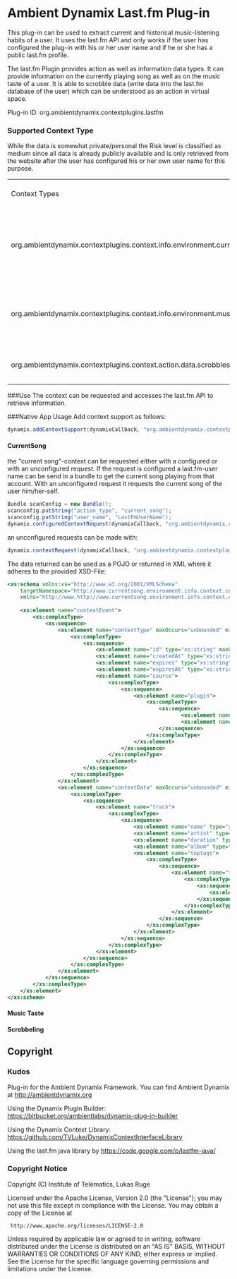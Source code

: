 # Ambient Dynamix Last.fm Plug-in
This plug-in can be used to extract current and historical music-listening habits of a user. It uses the last.fm API and only works if the user has configured the plug-in 
with his or her user name and if he or she has a public last.fm profile.

The last.fm Plugin provides action as well as information data types. It can provide information on the currently playing song as well as on the music taste of a user. It is 
able to scrobble data (write data into the last.fm database of the user) which can be understood as an action in virtual space.

Plug-in ID: org.ambientdynamix.contextplugins.lastfm  

### Supported Context Type
While the data is somewhat private/personal the Risk level is classified as medium since all data is already publicly available and is only retrieved from the 
website after the user has configured his or her own user name for this purpose.

<table>
    <tr>
        <td>Context Types</td><td>Privacy Risk Level</td><td>Data Types</td><td>Description</td>
    </tr>
    <tr>
        <td>org.ambientdynamix.contextplugins.context.info.environment.currentsong</td><td>MEDIUM</td><td>CurrentSongContextInfo</td><td>Information about the currently playing song, artist, name and album.</td>
    </tr>
    <tr>
        <td>org.ambientdynamix.contextplugins.context.info.environment.musictaste</td><td>MEDIUM</td><td>MusicTasteContextInfo</td><td>Information about most listened to track, artists and favorite songs.</td>
    </tr>
    <tr>
        <td>org.ambientdynamix.contextplugins.context.action.data.scrobblesong</td><td>MEDIUM</td><td>ScrobbleContectAction</td><td>Allows to Scrobble Songs to last.fm</td>
    </tr>
</table>

###Use
The context can be requested and accesses the last.fm API to retrieve information.

###Native App Usage
Add context support as follows:

```Java
dynamix.addContextSupport(dynamixCallback, "org.ambientdynamix.contextplugins.context.info.environment.currentsong");
```

#### CurrentSong

the "current song"-context can be requested either with a configured or with an unconfigured request. If the request is configured a last.fm-user name can be send in a bundle to get the current song playing from that account. With an unconfigured request it requests the current song of the user him/her-self.

```Java
Bundle scanConfig = new Bundle();
scanconfig.putString("action_type", "current_song");
scanconfig.putString("user_name", "LastFmUserName");
dynamix.configuredContextRequest(dynamixCallback, "org.ambientdynamix.contextplugins.lastfm", "org.ambientdynamix.contextplugins.context.info.environment.currentsong", scanConfig);
```    

an unconfigured requests can be made with:

```Java
dynamix.contextRequest(dynamixCallback, "org.ambientdynamix.contextplugins.lastfm", "org.ambientdynamix.contextplugins.context.info.environment.currentsong");
```   

The data returned can be used as a POJO or returned in XML where it adheres to the provided XSD-File:
```XML
<xs:schema xmlns:xs="http://www.w3.org/2001/XMLSchema"
    targetNamespace="http://www.currentsong.environment.info.context.contextplugins.ambientdynamix.org"
    xmlns="http://www.http://www.currentsong.environment.info.context.contextplugins.ambientdynamix.org">
    
    <xs:element name="contextEvent">
		<xs:complexType>
            <xs:sequence>
            	<xs:element name="contextType" maxOccurs="unbounded" minOccurs="1">
            		<xs:complexType>
           				<xs:sequence>
           				    <xs:element name="id" type="xs:string" maxOccurs="1" minOccurs="1"/>
           				    <xs:element name="createdAt" type="xs:string" maxOccurs="1" minOccurs="1"/>
           				    <xs:element name="expires" type="xs:string" maxOccurs="1" minOccurs="1"/>
           				    <xs:element name="expiresAt" type="xs:string" maxOccurs="1" minOccurs="1"/>
           				    <xs:element name="source">
           				    	<xs:complexType>
            						<xs:sequence>
            							<xs:element name="plugin">
			           				    	<xs:complexType>
			            						<xs:sequence>
			            							   <xs:element name="pluginId" type="xs:string" maxOccurs="1" minOccurs="1"/>
			            							   <xs:element name="pluginName" type="xs:string" maxOccurs="1" minOccurs="1"/>
			            						</xs:sequence>
			           						</xs:complexType>
			           					</xs:element>
            						</xs:sequence>
           						</xs:complexType>
           					</xs:element>
           				</xs:sequence>
           			</xs:complexType>
            	</xs:element>
            	<xs:element name="contextData" maxOccurs="unbounded" minOccurs="1">
            		<xs:complexType>
           				<xs:sequence>
           				    <xs:element name="track">
			            		<xs:complexType>
			           				<xs:sequence>
			           				    <xs:element name="name" type="xs:string" maxOccurs="1" minOccurs="1"/>
			           				    <xs:element name="artist" type="xs:string" maxOccurs="1" minOccurs="1"/>
			           				    <xs:element name="duration" type="xs:string" maxOccurs="1" minOccurs="1"/>
			           				    <xs:element name="album" type="xs:string" maxOccurs="1" minOccurs="1"/>
			           				    <xs:element name="toptags">
						            		<xs:complexType>
						           				<xs:sequence>
						           				    <xs:element name="tag">
									            		<xs:complexType>
									           				<xs:sequence>
									           				    <xs:element name="name" type="xs:string" maxOccurs="1" minOccurs="1"/>
									           				</xs:sequence>
									           			</xs:complexType>
									            	</xs:element>
						           				</xs:sequence>
						           			</xs:complexType>
						            	</xs:element>
			           				</xs:sequence>
			           			</xs:complexType>
			            	</xs:element>
           				</xs:sequence>
           			</xs:complexType>
            	</xs:element>
			</xs:sequence>
		</xs:complexType>
	</xs:element>
</xs:schema>
```  
#### Music Taste

#### Scrobbeling


## Copyright
### Kudos
Plug-in for the Ambient Dynamix Framework. You can find Ambient Dynamix at http://ambientdynamix.org

Using the Dynamix Plugin Builder: https://bitbucket.org/ambientlabs/dynamix-plug-in-builder

Using the Dynamix Context Library: https://github.com/TVLuke/DynamixContextInterfaceLibrary

Using the last.fm java library by https://code.google.com/p/lastfm-java/
### Copyright Notice
Copyright (C) Institute of Telematics, Lukas Ruge

Licensed under the Apache License, Version 2.0 (the "License");
you may not use this file except in compliance with the License.
You may obtain a copy of the License at

     http://www.apache.org/licenses/LICENSE-2.0

Unless required by applicable law or agreed to in writing, software
distributed under the License is distributed on an "AS IS" BASIS,
WITHOUT WARRANTIES OR CONDITIONS OF ANY KIND, either express or implied.
See the License for the specific language governing permissions and
limitations under the License.
